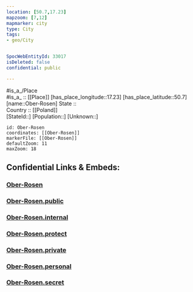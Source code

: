 ```yaml
---
location: [50.7,17.23] 
mapzoom: [7,12] 
mapmarker: city 
type: City
tags:
- geo/City


SpocWebEntityId: 33017
isDeleted: false
confidential: public

---
```

#is_a_/Place  
#is_a_ :: [[Place]] 
[has_place_longitude::17.23] 
[has_place_latitude::50.7] 
[name::Ober-Rosen] 
State ::  
Country :: [[Poland]]  
[StateId::] 
[Population::] 
[Unknown::] 


```leaflet
id: Ober-Rosen
coordinates: [[Ober-Rosen]] 
markerFile: [[Ober-Rosen]] 
defaultZoom: 11 
maxZoom: 18
```


## Confidential Links & Embeds: 

### [Ober-Rosen](/_Standards/Earth/Continent/Europe/Europe~East/Poland/Provinces~Poland/Opole/City/Ober-Rosen.md) 

### [Ober-Rosen.public](/_public/Earth/Continent/Europe/Europe~East/Poland/Provinces~Poland/Opole/City/Ober-Rosen.public.md) 

### [Ober-Rosen.internal](/_internal/Earth/Continent/Europe/Europe~East/Poland/Provinces~Poland/Opole/City/Ober-Rosen.internal.md) 

### [Ober-Rosen.protect](/_protect/Earth/Continent/Europe/Europe~East/Poland/Provinces~Poland/Opole/City/Ober-Rosen.protect.md) 

### [Ober-Rosen.private](/_private/Earth/Continent/Europe/Europe~East/Poland/Provinces~Poland/Opole/City/Ober-Rosen.private.md) 

### [Ober-Rosen.personal](/_personal/Earth/Continent/Europe/Europe~East/Poland/Provinces~Poland/Opole/City/Ober-Rosen.personal.md) 

### [Ober-Rosen.secret](/_secret/Earth/Continent/Europe/Europe~East/Poland/Provinces~Poland/Opole/City/Ober-Rosen.secret.md)

